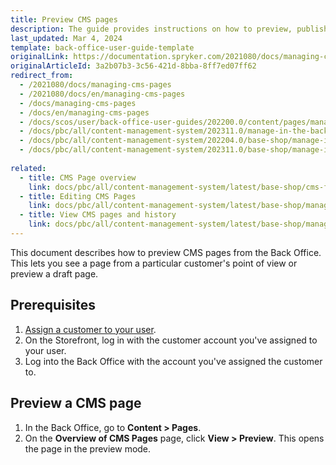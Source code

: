 ```yaml
---
title: Preview CMS pages
description: The guide provides instructions on how to preview, publish, update and activate or deactivate CMS pages in the Back Office.
last_updated: Mar 4, 2024
template: back-office-user-guide-template
originalLink: https://documentation.spryker.com/2021080/docs/managing-cms-pages
originalArticleId: 3a2b07b3-3c56-421d-8bba-8ff7ed07ff62
redirect_from:
  - /2021080/docs/managing-cms-pages
  - /2021080/docs/en/managing-cms-pages
  - /docs/managing-cms-pages
  - /docs/en/managing-cms-pages
  - /docs/scos/user/back-office-user-guides/202200.0/content/pages/managing-cms-pages.html
  - /docs/pbc/all/content-management-system/202311.0/manage-in-the-back-office/pages/manage-cms-pages.html
  - /docs/pbc/all/content-management-system/202204.0/base-shop/manage-in-the-back-office/pages/manage-cms-pages.html
  - /docs/pbc/all/content-management-system/202311.0/base-shop/manage-in-the-back-office/pages/manage-cms-pages.html
  
related:
  - title: CMS Page overview
    link: docs/pbc/all/content-management-system/latest/base-shop/cms-feature-overview/cms-pages-overview.html
  - title: Editing CMS Pages
    link: docs/pbc/all/content-management-system/latest/base-shop/manage-in-the-back-office/pages/edit-cms-pages.html
  - title: View CMS pages and history
    link: docs/pbc/all/content-management-system/latest/base-shop/manage-in-the-back-office/pages/view-cms-pages-and-history.html
---
```


This document describes how to preview CMS pages from the Back Office. This lets you see a page from a particular customer's point of view or preview a draft page.

## Prerequisites

1. [Assign a customer to your user](/docs/pbc/all/user-management/latest/base-shop/manage-in-the-back-office/manage-users/assign-and-deassign-customers-from-users.html).
2. On the Storefront, log in with the customer account you've assigned to your user.
3. Log into the Back Office with the account you've assigned the customer to.

## Preview a CMS page

1. In the Back Office, go to **Content&nbsp;<span aria-label="and then">></span> Pages**.
2. On the **Overview of CMS Pages** page, click **View&nbsp;<span aria-label="and then">></span> Preview**.
This opens the page in the preview mode.
